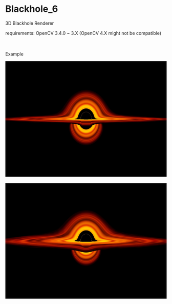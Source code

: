 # Blackhole_6
 3D Blackhole Renderer


requirements: OpenCV 3.4.0 ~ 3.X (OpenCV 4.X might not be compatible)


</br></br>
Example

<img src="/t=3.jpg" width="640px" height="360px"></img></br>  
<img src="/t=6.jpg" width="640px" height="360px"></img></br>  
